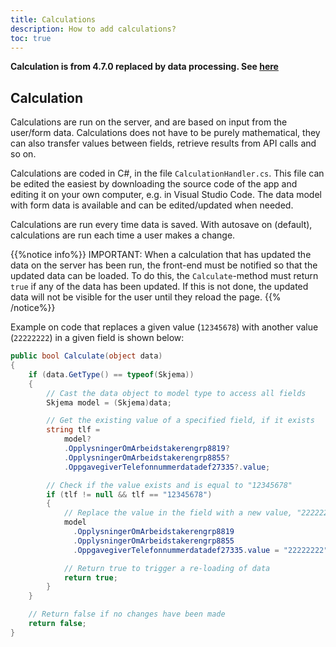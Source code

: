 ```yaml
---
title: Calculations
description: How to add calculations?
toc: true
---
```



**Calculation is from 4.7.0 replaced by data processing. See [here](../dataprocessing/)**

## Calculation 

Calculations are run on the server, and are based on input from the user/form data.
Calculations does not have to be purely mathematical, they can also transfer values between fields, retrieve results from API calls and so on.

Calculations are coded in C#, in the file `CalculationHandler.cs`. This file can be edited the easiest by downloading the source code of the app and editing it on your own computer, e.g. in Visual Studio Code.
The data model with form data is available and can be edited/updated when needed.

Calculations are run every time data is saved. With autosave on (default), calculations are run each time a user makes a change. 

{{%notice info%}}
IMPORTANT: When a calculation that has updated the data on the server has been run, the front-end must be notified so that the updated data can be loaded.
To do this, the `Calculate`-method must return `true` if any of the data has been updated.
If this is not done, the updated data will not be visible for the user until they reload the page.
{{% /notice%}}

Example on code that replaces a given value (`12345678`) with another value (`22222222`) in a given field is shown below:

```C# {hl_lines=[16,22]}
public bool Calculate(object data)
{
    if (data.GetType() == typeof(Skjema))
    {
        // Cast the data object to model type to access all fields
        Skjema model = (Skjema)data;

        // Get the existing value of a specified field, if it exists
        string tlf = 
            model?
            .OpplysningerOmArbeidstakerengrp8819?
            .OpplysningerOmArbeidstakerengrp8855?
            .OppgavegiverTelefonnummerdatadef27335?.value;

        // Check if the value exists and is equal to "12345678"
        if (tlf != null && tlf == "12345678")
        {
            // Replace the value in the field with a new value, "22222222"
            model
              .OpplysningerOmArbeidstakerengrp8819
              .OpplysningerOmArbeidstakerengrp8855
              .OppgavegiverTelefonnummerdatadef27335.value = "22222222";

            // Return true to trigger a re-loading of data 
            return true;
        }
    }

    // Return false if no changes have been made
    return false;
}
```